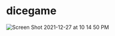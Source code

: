 # dicegame
 ![Screen Shot 2021-12-27 at 10 14 50 PM](https://user-images.githubusercontent.com/76856697/147524249-c188ca80-fa01-4337-b352-b6a1ecad571e.png)
